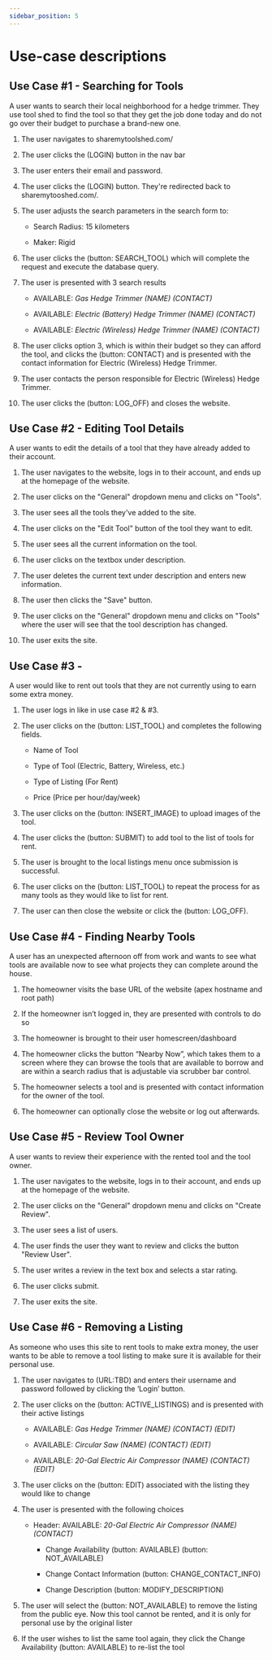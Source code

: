 ```yaml
---
sidebar_position: 5
---
```


# Use-case descriptions
## Use Case #1  - Searching for Tools

A user wants to search their local neighborhood for a hedge trimmer. They use tool shed to find the tool so that they get the job done today and do not go over their budget to purchase a brand-new one. 

1. The user navigates to sharemytoolshed.com/

2. The user clicks the (LOGIN) button in the nav bar

3. The user enters their email and password. 

4. The user clicks the (LOGIN) button. They're redirected back to sharemytooshed.com/.

5. The user adjusts the search parameters in the search form to: 

    - Search Radius: 15 kilometers

    - Maker: Rigid

6. The user clicks the (button: SEARCH_TOOL) which will complete the request and execute the database query. 

7. The user is presented with 3 search results 

    - AVAILABLE: <i>Gas Hedge Trimmer (NAME) (CONTACT)</i> 

    - AVAILABLE: <i>Electric (Battery) Hedge Trimmer (NAME) (CONTACT)</i> 

    - AVAILABLE: <i>Electric (Wireless) Hedge Trimmer (NAME) (CONTACT)</i> 

8. The user clicks option 3, which is within their budget so they can afford the tool, and clicks the (button: CONTACT) and is presented with the contact information for Electric (Wireless) Hedge Trimmer. 

9. The user contacts the person responsible for Electric (Wireless) Hedge Trimmer. 

10. The user clicks the (button: LOG_OFF) and closes the website. 


 

## Use Case #2 - Editing Tool Details

A user wants to edit the details of a tool that they have already added to their account. 

1. The user navigates to the website, logs in to their account, and ends up at the homepage of the website. 

2. The user clicks on the "General" dropdown menu and clicks on "Tools". 

3. The user sees all the tools they've added to the site.

4. The user clicks on the "Edit Tool" button of the tool they want to edit.

5. The user sees all the current information on the tool. 

6. The user clicks on the textbox under description.

7. The user deletes the current text under description and enters new information. 

8. The user then clicks the "Save" button.

9. The user clicks on the "General" dropdown menu and clicks on "Tools" where the user will see that the tool description has changed.

10. The user exits the site.




## Use Case #3 - 

A user would like to rent out tools that they are not currently using to earn some extra money. 

1. The user logs in like in use case #2 & #3. 

2. The user clicks on the (button: LIST_TOOL) and completes the following fields. 

    - Name of Tool 

    - Type of Tool (Electric, Battery, Wireless, etc.) 

    - Type of Listing (For Rent)  

    - Price (Price per hour/day/week) 

3. The user clicks on the (button: INSERT_IMAGE) to upload images of the tool. 

4. The user clicks the (button: SUBMIT) to add tool to the list of tools for rent. 

5. The user is brought to the local listings menu once submission is successful. 

6. The user clicks on the (button: LIST_TOOL) to repeat the process for as many tools as they would like to list for rent. 

7. The user can then close the website or click the (button: LOG_OFF). 

 

 

## Use Case #4  - Finding Nearby Tools

A user has an unexpected afternoon off from work and wants to see what tools are available now to see what projects they can complete around the house. 

1. The homeowner visits the base URL of the website (apex hostname and root path) 

2. If the homeowner isn’t logged in, they are presented with controls to do so 

3. The homeowner is brought to their user homescreen/dashboard 

4. The homeowner clicks the button “Nearby Now”, which takes them to a screen where they can browse the tools that are available to borrow and are within a search radius that is adjustable via scrubber bar control. 

5. The homeowner selects a tool and is presented with contact information for the owner of the tool. 

6. The homeowner can optionally close the website or log out afterwards. 


 

## Use Case #5 - Review Tool Owner

A user wants to review their experience with the rented tool and the tool owner.

1. The user navigates to the website, logs in to their account, and ends up at the homepage of the website. 

2. The user clicks on the "General" dropdown menu and clicks on "Create Review". 

3. The user sees a list of users.

4. The user finds the user they want to review and clicks the button "Review User".

5. The user writes a review in the text box and selects a star rating. 

6. The user clicks submit. 

7. The user exits the site.

 


## Use Case #6 - Removing a Listing

As someone who uses this site to rent tools to make extra money, the user wants to be able to remove a tool listing to make sure it is available for their personal use. 

1. The user navigates to (URL:TBD) and enters their username and password followed by clicking the ‘Login’ button. 

2. The user clicks on the (button: ACTIVE_LISTINGS) and is presented with their active listings 

    - AVAILABLE: <i>Gas Hedge Trimmer (NAME) (CONTACT) (EDIT)</i> 

    - AVAILABLE: <i>Circular Saw (NAME) (CONTACT) (EDIT)</i> 

    - AVAILABLE: <i>20-Gal Electric Air Compressor (NAME) (CONTACT) (EDIT)</i> 

3. The user clicks on the (button: EDIT) associated with the listing they would like to change 

4. The user is presented with the following choices 

    - Header: AVAILABLE: <i>20-Gal Electric Air Compressor (NAME) (CONTACT)</i> 

      - Change Availability (button: AVAILABLE) (button: NOT_AVAILABLE) 

      - Change Contact Information (button: CHANGE_CONTACT_INFO) 

      - Change Description (button: MODIFY_DESCRIPTION) 

5. The user will select the (button: NOT_AVAILABLE) to remove the listing from the public eye. Now this tool cannot be rented, and it is only for personal use by the original lister 

6. If the user wishes to list the same tool again, they click the Change Availability (button: AVAILABLE) to re-list the tool 
